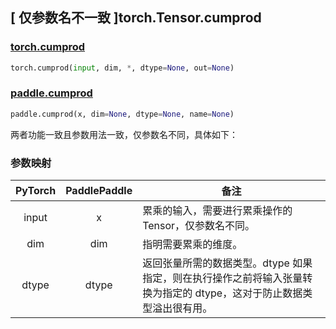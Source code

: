 ## [ 仅参数名不一致 ]torch.Tensor.cumprod

### [torch.cumprod](https://pytorch.org/docs/stable/generated/torch.cumprod.html?highlight=cumprod#torch.cumprod)

```python
torch.cumprod(input, dim, *, dtype=None, out=None)
```

### [paddle.cumprod](https://www.paddlepaddle.org.cn/documentation/docs/zh/api/paddle/cumprod_cn.html#cumprod)

```python
paddle.cumprod(x, dim=None, dtype=None, name=None)
```

两者功能一致且参数用法一致，仅参数名不同，具体如下：

### 参数映射

| PyTorch                  | PaddlePaddle             | 备注                                                                                                                 |
| ------------------------ | ------------------------ | -------------------------------------------------------------------------------------------------------------------- |
| <center> input </center> | <center> x </center>     | 累乘的输入，需要进行累乘操作的 Tensor，仅参数名不同。                                                                |
| <center> dim </center>   | <center> dim </center>   | 指明需要累乘的维度。                                                                                                 |
| <center> dtype </center> | <center> dtype </center> | 返回张量所需的数据类型。dtype 如果指定，则在执行操作之前将输入张量转换为指定的 dtype，这对于防止数据类型溢出很有用。 |
